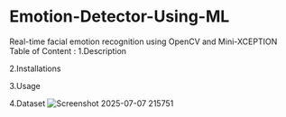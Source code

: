# Emotion-Detector-Using-ML
Real-time facial emotion recognition using OpenCV and Mini-XCEPTION
Table of Content :
1.Description

2.Installations

3.Usage

4.Dataset
![Screenshot 2025-07-07 215751](https://github.com/user-attachments/assets/6d2446a0-8d59-4d0c-b7b1-224c17c1cad5)




